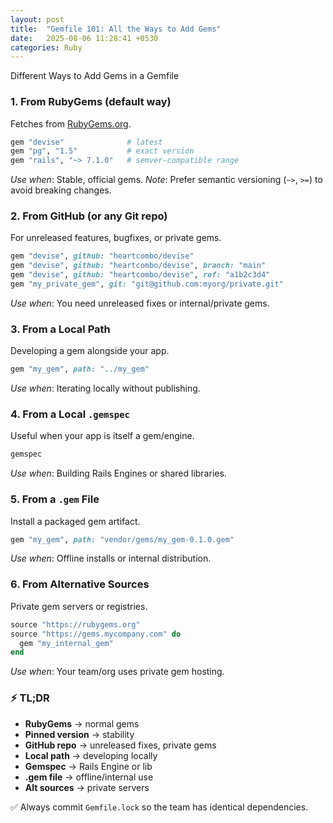 ```yaml
---
layout: post
title:  "Gemfile 101: All the Ways to Add Gems"
date:   2025-08-06 11:28:41 +0530
categories: Ruby
---
```


Different Ways to Add Gems in a Gemfile

### 1. From RubyGems (default way)

Fetches from [RubyGems.org](https://rubygems.org).

```ruby
gem "devise"              # latest
gem "pg", "1.5"           # exact version
gem "rails", "~> 7.1.0"   # semver-compatible range
```

*Use when*: Stable, official gems.
*Note*: Prefer semantic versioning (`~>`, `>=`) to avoid breaking changes.

### 2. From GitHub (or any Git repo)

For unreleased features, bugfixes, or private gems.

```ruby
gem "devise", github: "heartcombo/devise"
gem "devise", github: "heartcombo/devise", branch: "main"
gem "devise", github: "heartcombo/devise", ref: "a1b2c3d4"
gem "my_private_gem", git: "git@github.com:myorg/private.git"
```

*Use when*: You need unreleased fixes or internal/private gems.

### 3. From a Local Path

Developing a gem alongside your app.

```ruby
gem "my_gem", path: "../my_gem"
```

*Use when*: Iterating locally without publishing.

### 4. From a Local `.gemspec`

Useful when your app is itself a gem/engine.

```ruby
gemspec
```

*Use when*: Building Rails Engines or shared libraries.

### 5. From a `.gem` File

Install a packaged gem artifact.

```ruby
gem "my_gem", path: "vendor/gems/my_gem-0.1.0.gem"
```

*Use when*: Offline installs or internal distribution.

### 6. From Alternative Sources

Private gem servers or registries.

```ruby
source "https://rubygems.org"
source "https://gems.mycompany.com" do
  gem "my_internal_gem"
end
```

*Use when*: Your team/org uses private gem hosting.

### ⚡ TL;DR

* **RubyGems** → normal gems
* **Pinned version** → stability
* **GitHub repo** → unreleased fixes, private gems
* **Local path** → developing locally
* **Gemspec** → Rails Engine or lib
* **.gem file** → offline/internal use
* **Alt sources** → private servers

✅ Always commit `Gemfile.lock` so the team has identical dependencies.
